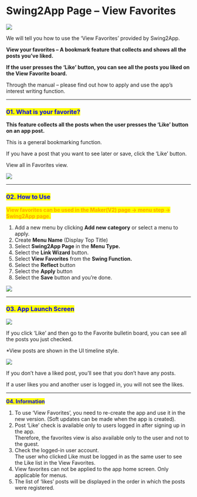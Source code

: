 # Swing2App Page – View Favorites

![](https://support.swing2app.com/wp-content/uploads/2019/01/view\_fav.png)

We will tell you how to use the ‘View Favorites’ provided by Swing2App.

**View your favorites – A bookmark feature that collects and shows all the posts you’ve liked.**

**If the user presses the ‘Like’ button, you can see all the posts you liked on the View Favorite board.**

Through the manual – please find out how to apply and use the app’s interest writing function.

***

### <mark style="color:blue;">**01. What is your favorite?**</mark>

**This feature collects all the posts when the user presses the ‘Like’ button on an app post.**

This is a general bookmarking function.

If you have a post that you want to see later or save, click the ‘Like’ button.

View all in Favorites view.

![](https://support.swing2app.com/wp-content/uploads/2019/01/pagefav1.png)

***

### <mark style="color:blue;">**02. How to Use**</mark>

<mark style="color:orange;">**View favorites can be used in the Maker(V2) page → menu step → Swing2App page.**</mark>

1. Add a new menu by clicking **Add new category** or select a menu to apply.
2. Create **Menu Name** (Display Top Title)
3. Select **Swing2App Page** in the **Menu Type.**
4. Select the **Link Wizard** button.
5. Select **View Favorites** from the **Swing Function.**
6. Select the **Reflect** button
7. Select the **Apply** button
8. Select the **Save** button and you’re done.

![](https://support.swing2app.com/wp-content/uploads/2019/01/pagefav.png)

***

### <mark style="color:blue;">**03. App Launch Screen**</mark>

![](https://support.swing2app.com/wp-content/uploads/2019/01/fav4.png)

If you click ‘Like’ and then go to the Favorite bulletin board, you can see all the posts you just checked.

\*View posts are shown in the UI timeline style.

![](https://support.swing2app.com/wp-content/uploads/2019/01/fav@3x.png)

If you don’t have a liked post, you’ll see that you don’t have any posts.

If a user likes you and another user is logged in, you will not see the likes.

***

<mark style="color:blue;">**04. Information**</mark>

1. To use ‘View Favorites’, you need to re-create the app and use it in the new version. (Soft updates can be made when the app is created).
2. Post ‘Like’ check is available only to users logged in after signing up in the app.\
   Therefore, the favorites view is also available only to the user and not to the guest.
3. Check the logged-in user account.\
   The user who clicked Like must be logged in as the same user to see the Like list in the View Favorites.
4. View favorites can not be applied to the app home screen. Only applicable for menus.
5. The list of ‘likes’ posts will be displayed in the order in which the posts were registered.
